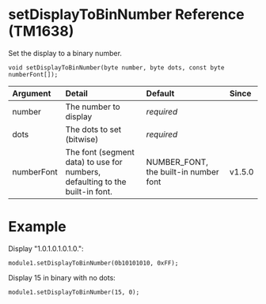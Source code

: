 # setDisplayToBinNumber Reference (TM1638) #

Set the display to a binary number.

```
void setDisplayToBinNumber(byte number, byte dots, const byte numberFont[]);
```

| Argument | Detail | Default | Since |
|:---------|:-------|:--------|:------|
| number   | The number to display | _required_ |       |
| dots     | The dots to set (bitwise) | _required_ |       |
| numberFont | The font (segment data) to use for numbers, defaulting to the built-in font. | NUMBER\_FONT, the built-in number font | v1.5.0 |

# Example #

Display "1.0.1.0.1.0.1.0.":
```
module1.setDisplayToBinNumber(0b10101010, 0xFF);
```

Display 15 in binary with no dots:
```
module1.setDisplayToBinNumber(15, 0);
```